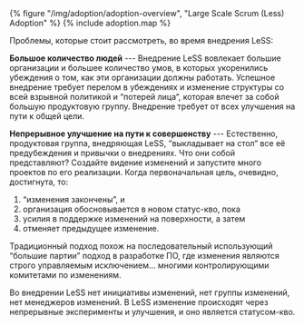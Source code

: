 <div>
  {% figure "/img/adoption/adoption-overview", "Large Scale Scrum (Less) Adoption" %}
  {% include adoption.map %}
</div>

Проблемы, которые стоит рассмотреть, во время внедрения LeSS:

**Большое количество людей** --- Внедрение LeSS вовлекает большие организации и большее количество умов, в которых укоренились убеждения о том, как эти организации должны работать. Успешное внедрение требует перелом в убеждениях и изменение структуры со всей взрывной политикой и “потерей лица“, которая влечет за собой большую продуктовую группу. Внедрение требует от всех улучшения на пути к общей цели.

**Непрерывное улучшение на пути к совершенству** --- Естественно, продуктовая группа, внедряющая LeSS, “выкладывает на стол“ все её предубеждения и привычки о внедрениях. Что они собой представляют? Создайте видение изменений и запустите много проектов по его реализации. Когда первоначальная цель, очевидно, достигнута, то:

1. “изменения закончены”, и
2. организация обосновывается в новом статус-кво, пока
3. усилия в поддержке изменений на поверхности, а затем
4. отменяет предыдущее изменение.

Традиционный подход похож на последовательный использующий “большие партии” подход в разработке ПО, где изменения являются строго управляемым исключением… многими контролирующими комитетами по изменениям.

Во внедрении LeSS нет инициативы изменений, нет группы изменений, нет менеджеров изменений. В LeSS изменение происходят через непрерывные эксперименты и улучшения, и оно является статусом-кво.